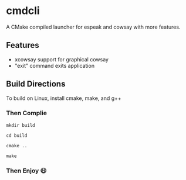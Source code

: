 # cmdcli
A CMake compiled launcher for espeak and cowsay with more features.

## Features
 - xcowsay support for graphical cowsay
 - "exit" command exits application

## Build Directions
To build on Linux, install cmake, make, and g++

### Then Complie

```mkdir build```

```cd build```

```cmake ..```

```make```

### Then Enjoy :smiley:
